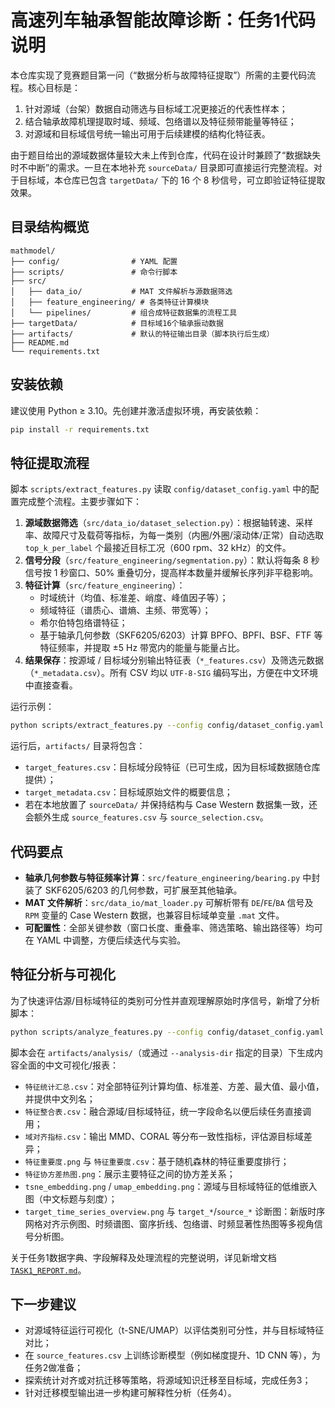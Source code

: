 # 高速列车轴承智能故障诊断：任务1代码说明

本仓库实现了竞赛题目第一问（“数据分析与故障特征提取”）所需的主要代码流程。核心目标是：

1. 针对源域（台架）数据自动筛选与目标域工况更接近的代表性样本；
2. 结合轴承故障机理提取时域、频域、包络谱以及特征频带能量等特征；
3. 对源域和目标域信号统一输出可用于后续建模的结构化特征表。

由于题目给出的源域数据体量较大未上传到仓库，代码在设计时兼顾了“数据缺失时不中断”的需求。一旦在本地补充 `sourceData/` 目录即可直接运行完整流程。对于目标域，本仓库已包含 `targetData/` 下的 16 个 8 秒信号，可立即验证特征提取效果。

## 目录结构概览

```
mathmodel/
├── config/                # YAML 配置
├── scripts/               # 命令行脚本
├── src/
│   ├── data_io/           # MAT 文件解析与源数据筛选
│   ├── feature_engineering/ # 各类特征计算模块
│   └── pipelines/         # 组合成特征数据集的流程工具
├── targetData/            # 目标域16个轴承振动数据
├── artifacts/             # 默认的特征输出目录（脚本执行后生成）
├── README.md
└── requirements.txt
```

## 安装依赖

建议使用 Python ≥ 3.10。先创建并激活虚拟环境，再安装依赖：

```bash
pip install -r requirements.txt
```

## 特征提取流程

脚本 `scripts/extract_features.py` 读取 `config/dataset_config.yaml` 中的配置完成整个流程。主要步骤如下：

1. **源域数据筛选**（`src/data_io/dataset_selection.py`）：根据轴转速、采样率、故障尺寸及载荷等指标，为每一类别（内圈/外圈/滚动体/正常）自动选取 `top_k_per_label` 个最接近目标工况（600 rpm、32 kHz）的文件。
2. **信号分段**（`src/feature_engineering/segmentation.py`）：默认将每条 8 秒信号按 1 秒窗口、50% 重叠切分，提高样本数量并缓解长序列非平稳影响。
3. **特征计算**（`src/feature_engineering`）：
   - 时域统计（均值、标准差、峭度、峰值因子等）；
   - 频域特征（谱质心、谱熵、主频、带宽等）；
   - 希尔伯特包络谱特征；
   - 基于轴承几何参数（SKF6205/6203）计算 BPFO、BPFI、BSF、FTF 等特征频率，并提取 ±5 Hz 带宽内的能量与能量占比。
4. **结果保存**：按源域 / 目标域分别输出特征表（`*_features.csv`）及筛选元数据（`*_metadata.csv`）。所有 CSV 均以 `UTF-8-SIG` 编码写出，方便在中文环境中直接查看。

运行示例：

```bash
python scripts/extract_features.py --config config/dataset_config.yaml
```

运行后，`artifacts/` 目录将包含：

- `target_features.csv`：目标域分段特征（已可生成，因为目标域数据随仓库提供）；
- `target_metadata.csv`：目标域原始文件的概要信息；
- 若在本地放置了 `sourceData/` 并保持结构与 Case Western 数据集一致，还会额外生成 `source_features.csv` 与 `source_selection.csv`。

## 代码要点

- **轴承几何参数与特征频率计算**：`src/feature_engineering/bearing.py` 中封装了 SKF6205/6203 的几何参数，可扩展至其他轴承。
- **MAT 文件解析**：`src/data_io/mat_loader.py` 可解析带有 `DE`/`FE`/`BA` 信号及 `RPM` 变量的 Case Western 数据，也兼容目标域单变量 `.mat` 文件。
- **可配置性**：全部关键参数（窗口长度、重叠率、筛选策略、输出路径等）均可在 YAML 中调整，方便后续迭代与实验。

## 特征分析与可视化

为了快速评估源/目标域特征的类别可分性并直观理解原始时序信号，新增了分析脚本：

```bash
python scripts/analyze_features.py --config config/dataset_config.yaml --max-records 6 --preview-seconds 3
```

脚本会在 `artifacts/analysis/`（或通过 `--analysis-dir` 指定的目录）下生成内容全面的中文可视化/报表：

- `特征统计汇总.csv`：对全部特征列计算均值、标准差、方差、最大值、最小值，并提供中文列名；
- `特征整合表.csv`：融合源域/目标域特征，统一字段命名以便后续任务直接调用；
- `域对齐指标.csv`：输出 MMD、CORAL 等分布一致性指标，评估源目标域差异；
- `特征重要度.png` 与 `特征重要度.csv`：基于随机森林的特征重要度排行；
- `特征协方差热图.png`：展示主要特征之间的协方差关系；
- `tsne_embedding.png` / `umap_embedding.png`：源域与目标域特征的低维嵌入图（中文标题与刻度）；
- `target_time_series_overview.png` 与 `target_*`/`source_*` 诊断图：新版时序网格对齐示例图、时频谱图、窗序折线、包络谱、时频显著性热图等多视角信号分析图。

关于任务1数据字典、字段解释及处理流程的完整说明，详见新增文档 [`TASK1_REPORT.md`](TASK1_REPORT.md)。

## 下一步建议

- 对源域特征运行可视化（t-SNE/UMAP）以评估类别可分性，并与目标域特征对比；
- 在 `source_features.csv` 上训练诊断模型（例如梯度提升、1D CNN 等），为任务2做准备；
- 探索统计对齐或对抗迁移等策略，将源域知识迁移至目标域，完成任务3；
- 针对迁移模型输出进一步构建可解释性分析（任务4）。

